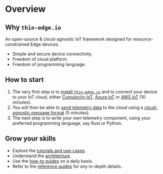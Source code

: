 # Overview

## Why `thin-edge.io`

An open-source & cloud-agnostic IoT framework designed for resource-constrained Edge devices.

* Simple and secure device connectivity.
* Freedom of cloud platform.
* Freedom of programming language.

## How to start

1) The very first step is to [install `thin-edge.io`](howto-guides/002_installation.md)
and to connect your device to your IoT cloud,
either [Cumulocity IoT](tutorials/connect-c8y.md),
[Azure IoT](tutorials/connect-azure.md)
or [AWS IoT](tutorials/connect-aws.md) (10 minutes).
2) You will then be able to [send telemetry data](tutorials/send-thin-edge-data.md) to the cloud
using a [cloud-agnostic message format](architecture/thin-edge-json.md) (5 minutes).
3) The next step is to write your own telemetry component, using your preferred programming language,
say Rust or Python.

## Grow your skills

* Explore the [tutorials and use-cases](tutorials/tutorials.md).
* Understand the [architecture](architecture/architecture.md).
* Use the [how-to guides](howto-guides/howto-guides.md) on a daily basis.
* Refer to the [reference guides](references/references.md) for any in-depth details.
